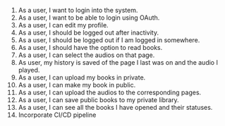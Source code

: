 1. As a user, I want to login into the system.
2. As a user, I want to be able to login using OAuth.
3. As a user, I can edit my profile.
4. As a user, I should be logged out after inactivity.
5. As a user, I should be logged out if I am logged in somewhere.
6. As a user, I should have the option to read books.
7. As a user, I can select the audios on that page.
8. As user, my history is saved of the page I last was on and the audio I played.
9. As a user, I can upload my books in private. 
10. As a user, I can make my book in public.
11. As a user, I can upload the audios to the corresponding pages.
12. As a user, I can save public books to my private library.
13. As a user, I can see all the books I have opened and their statuses.
14. Incorporate CI/CD pipeline
